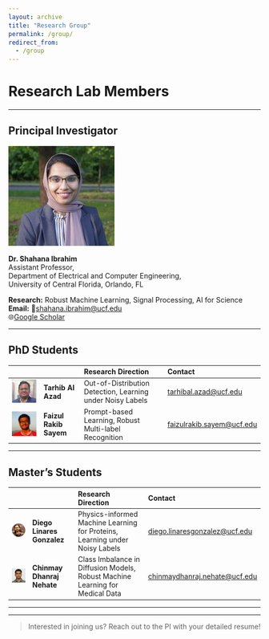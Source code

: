 ```yaml
---
layout: archive
title: "Research Group"
permalink: /group/
redirect_from:
  - /group
---
```





# Research Lab Members


---

## Principal Investigator

![](/images/shahana1.JPG)

**Dr. Shahana Ibrahim**  
Assistant Professor,  
Department of Electrical and Computer Engineering,  
University of Central Florida, Orlando, FL  

**Research:** Robust Machine Learning, Signal Processing, AI for Science  
**Email:** 📧shahana.ibrahim@ucf.edu  
🌐[Google Scholar](https://scholar.google.com/citations?user=2_NYo1AAAAAJ&hl=en)  


---

## PhD Students

|  |  | Research Direction | Contact |
|:--:|:--|:--|:--|
| ![](/images/tarhib1.jpg) | **Tarhib Al Azad** | Out-of-Distribution Detection, Learning under Noisy Labels | tarhibal.azad@ucf.edu |
| ![](/images/faizul.jpg) | **Faizul Rakib Sayem** | Prompt-based Learning, Robust Multi-label Recognition | faizulrakib.sayem@ucf.edu   |
---

## Master’s Students

|  |  | Research Direction | Contact |
|:--:|:--|:--|:--|
| ![](/images/diego.png) | **Diego Linares Gonzalez** | Physics-informed Machine Learning for Proteins, Learning under Noisy Labels  | diego.linaresgonzalez@ucf.edu |
| ![](/images/chinmay.jpg) | **Chinmay Dhanraj Nehate** | Class Imbalance in Diffusion Models, Robust Machine Learning for Medical Data | chinmaydhanraj.nehate@ucf.edu |

---


---

> Interested in joining us? Reach out to the PI with your detailed resume!

